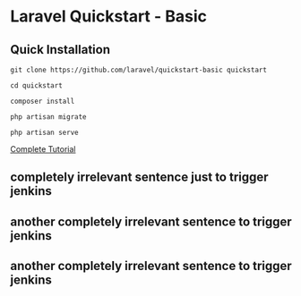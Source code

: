 # Laravel Quickstart - Basic

## Quick Installation

    git clone https://github.com/laravel/quickstart-basic quickstart

    cd quickstart

    composer install

    php artisan migrate

    php artisan serve

[Complete Tutorial](https://laravel.com/docs/5.2/quickstart)



## completely irrelevant sentence just to trigger jenkins
## another completely irrelevant sentence to trigger jenkins
## another completely irrelevant sentence to trigger jenkins